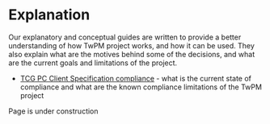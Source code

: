 # Explanation

Our explanatory and conceptual guides are written to provide a better
understanding of how TwPM project works, and how it can be used. They also
explain what are the motives behind some of the decisions, and what are the
current goals and limitations of the project.

* [TCG PC Client Specification compliance](compliance.md) - what is the current
  state of compliance and what are the known compliance limitations of the TwPM
  project

Page is under construction
